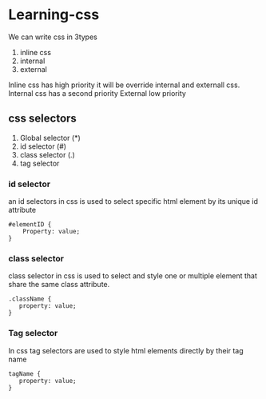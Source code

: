 # Learning-css

We can write css in 3types

1. inline css
2. internal
3. external

Inline css has high priority it will be override internal and externall css.
Internal css has a second priority
External low priority

## css selectors

1. Global selector (\*)
2. id selector (#)
3. class selector (.)
4. tag selector

### id selector

an id selectors in css is used to select specific html element by its unique id attribute

```
#elementID {
    Property: value;
}
```

### class selector

class selector in css is used to select and style one or multiple element that share the same class attribute.

```
.className {
   property: value;
}
```

### Tag selector

In css tag selectors are used to style html elements directly by their tag name

```
tagName {
   property: value;
}

```
